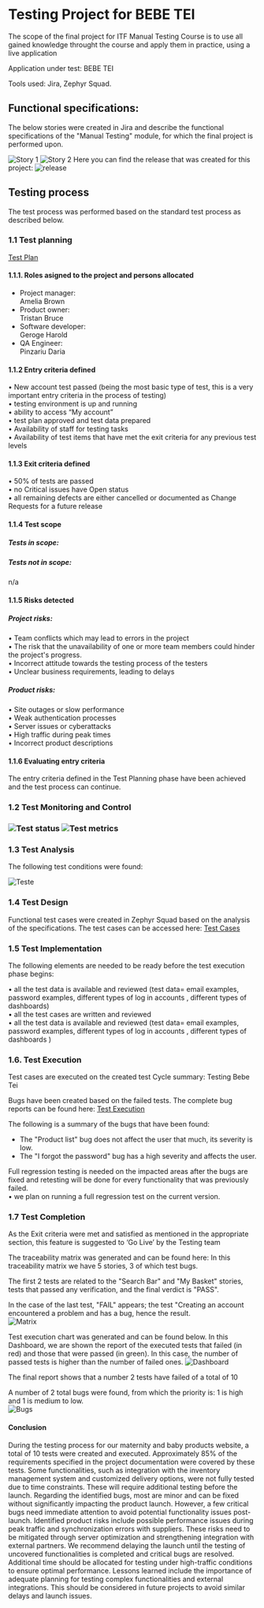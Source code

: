 <h1>Testing Project for BEBE TEI</h1>

The scope of the final project for ITF Manual Testing Course is to use all gained knowledge throught the course and apply them in practice, using a live application

Application under test: BEBE TEI

Tools used: Jira, Zephyr Squad.

<h2>Functional specifications:</h2>

The below stories were created in Jira and describe the functional specifications of the "Manual Testing" module, for which the final project is performed upon.

<img src="Story1.png" alt="Story 1">
<img src="Story2.png" alt="Story 2">
Here you can find the release that was created for this project:

<img src="release.png" alt="release">

<h2>Testing process</h2>

The test process was performed based on the standard test process as described below.

<h3>1.1 Test planning</h3>

<a href="Test plan - Bebe Tei.pdf">Test Plan</a>

<h4>1.1.1. Roles asigned to the project and persons allocated</h4>


<ul>
  <li>Project manager:</li>Amelia Brown
  <li>Product owner:</li>Tristan Bruce
  <li>Software developer:</li>Geroge Harold
  <li>QA Engineer:</li>Pinzariu Daria
</ul>

<h4> 1.1.2 Entry criteria defined </h4>

• New account test passed (being the most basic type of test, this is a very important entry criteria in the process of testing)<br>
• testing environment is up and running<br>
• ability to access “My account”<br>
• test plan approved and test data prepared<br>
• Availability of staff for testing tasks<br>
• Availability of test items that have met the exit criteria for any previous test levels<br>

<h4> 1.1.3 Exit criteria defined </h4>

• 50% of tests are passed<br>
• no Critical issues have Open status<br>
• all remaining defects are either cancelled or documented as Change Requests for a
future release<br>

<h4> 1.1.4 Test scope</h4>

<h5> Tests in scope: </h5>




<h5>Tests not in scope: </h5>

n/a

<h4>1.1.5 Risks detected</h4>

<h5>Project risks:</h5>

• Team conflicts which may lead to errors in the project <br>
• The risk that the unavailability of one or more team members could hinder the project's progress. <br>
• Incorrect attitude towards the testing process of the testers<br>
• Unclear business requirements, leading to delays<br>

<h5> Product risks: </h5>

• Site outages or slow performance <br>
• Weak authentication processes <br>
• Server issues or cyberattacks <br>
• High traffic during peak times <br>
• Incorrect product descriptions

<h4>1.1.6 Evaluating entry criteria</h4>

The entry criteria defined in the Test Planning phase have been achieved and the test process can continue.

<h3>1.2 Test Monitoring and Control<h3>

<img src="poza1.png" alt="Test status">
<img src="poza2.png" alt="Test metrics">

<h3> 1.3 Test Analysis </h3>

The following test conditions were found: <br>

<img src="teste.png" alt="Teste">

<h3>1.4 Test Design</h3>

Functional test cases were created in Zephyr Squad based on the analysis of the specifications. The test cases can be accessed here: <a href="testcases.xlsx">Test Cases</a>

<h3>1.5 Test Implementation</h3>

The following elements are needed to be ready before the test execution phase begins:

• all the test data is available and reviewed (test data= email examples, password examples, different types of log in accounts , different types of dashboards)<br>
• all the test cases are written and reviewed<br>
• all the test data is available and reviewed (test data= email examples, password examples, different types of log in accounts , different types of dashboards )<br>

<h3>1.6. Test Execution </h3>

Test cases are executed on the created test Cycle summary: Testing Bebe Tei

Bugs have been created based on the failed tests. The complete bug reports can be found here: <a href="test_execution.csv">Test Execution</a>

The following is a summary of the bugs that have been found:<br>
- The "Product list" bug does not affect the user that much, its severity is low.<br>
- The "I forgot the password" bug has a high severity and affects the user.<br>

Full regression testing is needed on the impacted areas after the bugs are fixed and retesting will be done for every functionality that was previously failed.<br>
• we plan on running a full regression test on the current version.

<h3> 1.7 Test Completion</h3>
As the Exit criteria were met and satisfied as mentioned in the appropriate section, this feature is suggested to ‘Go Live’ by the Testing team

The traceability matrix was generated and can be found here: 
In this traceability matrix we have 5 stories, 3 of which test bugs. <br>

The first 2 tests are related to the "Search Bar" and "My Basket" stories, tests that passed any verification, and the final verdict is "PASS". <br>

In the case of the last test, "FAIL" appears; the test "Creating an account encountered a problem and has a bug, hence the result.<br>
<img src="matrice2.png" alt="Matrix">

Test execution chart was generated and can be found below. 
In this Dashboard, we are shown the report of the executed tests that failed (in red) and those that were passed (in green).  In this case, the number of passed tests is higher than the number of failed ones.
<img src="Dashboard.png" alt="Dashboard">

The final report shows that a number 2 tests have failed of a total of 10

A number of 2 total bugs were found, from which the priority is: 1 is high and 1 is medium to low. <br>
<img src="buggss.png" alt="Bugs">
<h4>Conclusion</h4>
During the testing process for our maternity and baby products website, a total of 10 tests were created and executed. Approximately 85% of the requirements specified in the project documentation were covered by these tests.
Some functionalities, such as integration with the inventory management system and customized delivery options, were not fully tested due to time constraints. These will require additional testing before the launch.
Regarding the identified bugs, most are minor and can be fixed without significantly impacting the product launch. However, a few critical bugs need immediate attention to avoid potential functionality issues post-launch.
Identified product risks include possible performance issues during peak traffic and synchronization errors with suppliers. These risks need to be mitigated through server optimization and strengthening integration with external partners.
We recommend delaying the launch until the testing of uncovered functionalities is completed and critical bugs are resolved. Additional time should be allocated for testing under high-traffic conditions to ensure optimal performance.
Lessons learned include the importance of adequate planning for testing complex functionalities and external integrations. This should be considered in future projects to avoid similar delays and launch issues.
